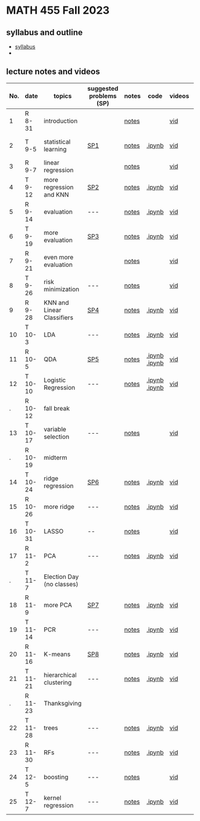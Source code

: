 # MATH 455 Fall 2023

## syllabus and outline

- [syllabus](docs/syllabus.md)
- 
## lecture notes and videos

No. | date | topics | suggested problems (SP) | notes | code | videos | quiz problem (QP) | 
--- | --- | --- | --- | --- | --- | --- | --- | 
1|R 8-31 | introduction |  | [notes](lns/lec1.pdf)|  | [vid](https://youtu.be/tZxDSfLuPwE?feature=shared)|  | 
2|T 9-5 | statistical learning | [SP1](sp/SP1_questions.pdf) | [notes](lns/lec2.pdf)| [.ipynb](code/lab1_introduction.ipynb) | [vid](https://youtu.be/GVfoI83qzag) | [QP 1](qp/qp1.pdf) due Sept 12 | 
3|R 9-7 | linear regression | | [notes](lns/lec3.pdf)|  | [vid](https://youtu.be/CrES1RC5mro) | | 
4|T 9-12 | more regression and KNN | [SP2](sp/SP2_questions.pdf) | [notes](lns/lec4.pdf)|  [.ipynb](code/lab2_regression.ipynb) | [vid](https://youtu.be/Ntd0JFc-0XY) | [QP 2](qp/qp2.pdf) due Sept 19| 
5|R 9-14 | evaluation | --- | [notes](lns/lec5.pdf) | [.ipynb](code/lab3_knn.ipynb) | [vid](https://youtu.be/4RnNiMh5UdI) |  | 
6|T 9-19 | more evaluation | [SP3](sp/SP3_questions.pdf) | [notes](lns/lec6.pdf) | [.ipynb](code/lab4_evaluation.ipynb) |[vid](https://youtu.be/HUF1YtJzYvg)| [QP 3](qp/qp3.pdf) due Sept 26 |
7|R 9-21 | even more evaluation | | [notes](lns/lec7.pdf)|   | [vid](https://youtu.be/ZcXQFJztZtU)| | 
8|T 9-26 | risk minimization |  --- | [notes](lns/lec8.pdf)|  | [vid]()| [QP 4](qp/qp4.pdf) due Sept 28 |
9|R 9-28 | KNN and Linear Classifiers | [SP4](sp/SP4_questions.pdf)| [notes](lns/lec9.pdf)| [.ipynb](code/lab6_knn_class.ipynb) | [vid]()| [QP 5](qp/qp5.pdf) due Oct 5 | 
10 |T 10-3 | LDA | --- | [notes](lns/lec10.pdf)| [.ipynb](code/lab7_imbalance.ipynb) | [vid]()| --- | 
11|R 10-5 | QDA | [SP5](sp/SP5_questions.pdf) | [notes](lns/lec11.pdf)| [.ipynb](code/lab8_lda.ipynb) [.ipynb](code/lab9_qda.ipynb) | [vid]() | [QP 6](qp/qp6.pdf) due Oct 16 | 
12|T 10-10 | Logistic Regression | --- | [notes](lns/lec12.pdf)| [.ipynb](code/lab10_masking.ipynb) [.ipynb](code/lab11_logistic.ipynb)  | [vid]()| --- | 
. |R 10-12 | fall break | 
13 | T 10-17 | variable selection | --- | [notes](lns/lec13.pdf)| | [vid]()| --- | 
.| R 10-19 | midterm | 
14|T 10-24 | ridge regression | [SP6](sp/SP6_questions.pdf) | [notes](lns/lec14.pdf)| [.ipynb](code/lab12_var_sel.ipynb) | [vid]() | [QP7](qp/qp7.pdf) due Oct 31 | 
15|R 10-26 | more ridge | --- | [notes](lns/lec15.pdf)| [.ipynb](code/lab13_ridge.ipynb)  | [vid]()| ---  | 
16|T 10-31 | LASSO | -- | [notes](lns/lec16.pdf) | | [vid]()|  | 
17 |R 11-2 | PCA | --- | [notes](lns/lec17.pdf) | [.ipynb](code/lab14_lasso.ipynb)  | [vid]() |  |
. | T 11-7 | Election Day (no classes) | 
18|R 11-9 | more PCA | [SP7](sp/SP7_questions.pdf) | [notes](lns/lec18.pdf)| [.ipynb](code/lab15_pca.ipynb)  | [vid]()| [QP8](qp/qp8.pdf) due Nov 16 | 
19|T 11-14 | PCR | --- | [notes](lns/lec19.pdf)| [.ipynb](code/lab16_pcr.ipynb) | [vid]()|  --- | 
20|R 11-16 | K-means | [SP8](sp/SP8_questions.pdf) | [notes](lns/lec20.pdf)| [.ipynb](code/lab17_kmeans.ipynb) | [vid]() | [QP9](qp/qp9.pdf) due Nov 28 | 
21|T 11-21 | hierarchical clustering | --- | [notes](lns/lec21.pdf)| [.ipynb](code/lab18_hierarchical.ipynb) |[vid]() | ---  | 
. | R 11-23 | Thanksgiving | 
22|T 11-28 | trees | --- | [notes](lns/lec22.pdf)| [.ipynb](code/lab19_trees.ipynb)  | [vid]() |  | 
23|R 11-30 | RFs | --- |[notes](lns/lec23.pdf)| [.ipynb](code/lab20_rf.ipynb) | [vid]() | [QP10](qp/qp10.pdf) due Dec 7 | 
24|T 12-5 | boosting | --- | [notes](lns/lec24.pdf)| |  [vid]() | --- | 
25|T 12-7 | kernel regression | --- | [notes](lns/lec25.pdf)|[.ipynb](code/lab22_kr.ipynb) |  [vid]() | --- | 



